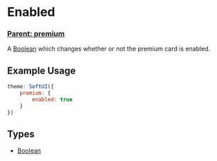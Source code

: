 # Enabled
### **[Parent: premium](/docs/premium/)**

A [Boolean](https://developer.mozilla.org/en-US/docs/Web/JavaScript/Reference/Global_Objects/Boolean) which changes whether or not the premium card is enabled.

## Example Usage
```js
theme: SoftUI({
    premium: {
        enabled: true
    }
})
```

## Types
- [Boolean](https://developer.mozilla.org/en-US/docs/Web/JavaScript/Reference/Global_Objects/Boolean)